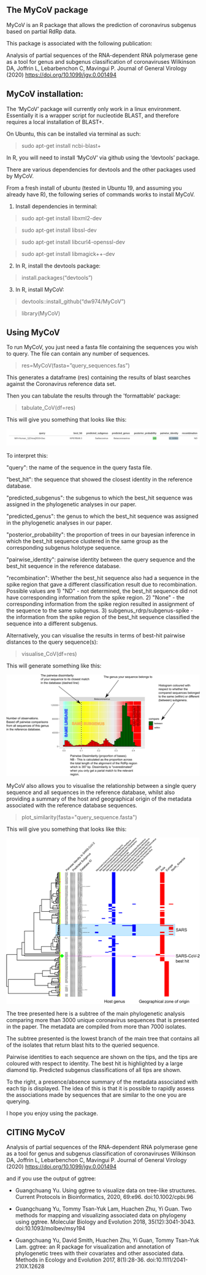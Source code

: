 ## The MyCoV package

MyCoV is an R package that allows the prediction of coronavirus subgenus based on partial RdRp data.

This package is associated with the following publication:

Analysis of partial sequences of the RNA-dependent RNA polymerase gene as a tool for genus and subgenus classification of coronaviruses
Wilkinson DA, Joffrin L, Lebarbenchon C, Mavingui P.
Journal of General Virology (2020)
https://doi.org/10.1099/jgv.0.001494

## MyCoV installation:

The ‘MyCoV’ package will currently only work in a linux environment.
Essentially it is a wrapper script for nucleotide BLAST, and therefore requires a local installation of BLAST+.

On Ubuntu, this can be installed via terminal as such:

>  sudo apt-get install ncbi-blast+


In R, you will need to install ‘MyCoV’ via github using the ‘devtools’ package.

There are various dependencies for devtools and the other packages used by MyCoV.

From a fresh install of ubuntu (tested in Ubuntu 19, and assuming you already have R), the following series of commands works to install MyCoV.


1) Install dependencies in terminal:

>sudo apt-get install libxml2-dev

>sudo apt-get install libssl-dev

>sudo apt-get install libcurl4-openssl-dev

>sudo apt-get install libmagick++-dev

 
2) In R, install the devtools package:

>install.packages(“devtools”)

 
3) In R, install MyCoV:

>devtools::install_github(“dw974/MyCoV”)

>library(MyCoV)


## Using MyCoV

To run MyCoV, you just need a fasta file containing the sequences you wish to query.
The file can contain any number of sequences.

>res=MyCoV(fasta=”query_sequences.fas”)

This generates a dataframe (res) containing the results of blast searches against the Coronavirus reference data set.

Then you can tabulate the results through the 'formattable' package:

>tabulate_CoV(df=res)

This will give you something that looks like this:

![Tabular representation of MyCoV results.](vignettes/table.png)

To interpret this:

"query": the name of the sequence in the query fasta file.

"best_hit": the sequence that showed the closest identity in the reference database.

"predicted_subgenus": the subgenus to which the best_hit sequence was assigned in the phylogenetic analyses in our paper.

"predicted_genus": the genus to which the best_hit sequence was assigned in the phylogenetic analyses in our paper.

"posterior_probability": the proportion of trees in our bayesian inference in which the best_hit sequence clustered in the same group as the corresponding subgenus holotype sequence.

"pairwise_identity": pairwise identity between the query sequence and the best_hit sequence in the reference database.

"recombination": Whether the best_hit sequence also had a sequence in the spike region that gave a different classification result due to recombination. Possible values are 1) "ND" - not determined, the best_hit sequence did not have corresponding information from the spike region. 2) "None" - the corresponding information from the spike region resulted in assignment of the sequence to the same subgenus. 3) subgenus_rdrp/subgenus-spike - the information from the spike region of the best_hit sequence classified the sequence into a different subgenus.


Alternatively, you can visualise the results in terms of best-hit pairwise distances to the query sequence(s):

>visualise_CoV(df=res)

This will generate something like this:


![Graphical representation of MyCoV results.](vignettes/hist.png)


MyCoV also allows you to visualise the relationship between a single query sequence and all sequences in the reference database, whilst also providing a summary of the host and geographical origin of the metadata associated with the reference database sequences.

>plot_similarity(fasta="query_sequence.fasta")


This will give you something that looks like this:


![Tabular representation of MyCoV results.](vignettes/tree.png)


The tree presented here is a subtree of the main phylogenetic analysis comparing more than 3000 unique coronavirus sequences that is presented in the paper. The metadata are compiled from more than 7000 isolates.

The subtree presented is the lowest branch of the main tree that contains all of the isolates that return blast hits to the queried sequence.

Pairwise identities to each sequence are shown on the tips, and the tips are coloured with respect to identity. The best hit is highlighted by a large diamond tip. Predicted subgenus classifications of all tips are shown.

To the right, a presence/absence summary of the metadata associated with each tip is displayed. The idea of this is that it is possible to rapidly assess the associations made by sequences that are similar to the one you are querying.

I hope you enjoy using the package.

## CITING MyCoV

Analysis of partial sequences of the RNA-dependent RNA polymerase gene as a tool for genus and subgenus classification of coronaviruses
Wilkinson DA, Joffrin L, Lebarbenchon C, Mavingui P.
Journal of General Virology (2020)
https://doi.org/10.1099/jgv.0.001494

and if you use the output of ggtree:

- Guangchuang Yu. Using ggtree to visualize data on tree-like structures. Current Protocols in Bioinformatics, 2020, 69:e96. doi:10.1002/cpbi.96

- Guangchuang Yu, Tommy Tsan-Yuk Lam, Huachen Zhu, Yi Guan. Two methods for mapping and visualizing associated data on phylogeny using ggtree. Molecular Biology and Evolution 2018, 35(12):3041-3043. doi:10.1093/molbev/msy194

- Guangchuang Yu, David Smith, Huachen Zhu, Yi Guan, Tommy Tsan-Yuk Lam. ggtree: an R package for visualization and annotation of phylogenetic trees with their covariates and other associated data. Methods in Ecology and Evolution 2017, 8(1):28-36. doi:10.1111/2041-210X.12628
